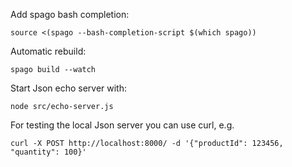 Add spago bash completion:
```shell
source <(spago --bash-completion-script $(which spago))
```

Automatic rebuild:
```shell
spago build --watch
```

Start Json echo server with:
```shell
node src/echo-server.js
```

For testing the local Json server you can use curl, e.g.
```shell
curl -X POST http://localhost:8000/ -d '{"productId": 123456, "quantity": 100}'
```
